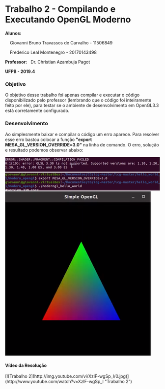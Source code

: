 <h1>Trabalho 2 - Compilando e Executando OpenGL Moderno</h1>
<p><b>Alunos:</b> </p>
<p>&nbsp;&nbsp;&nbsp; Giovanni Bruno Travassos de Carvalho - 11506849</p>
<p>&nbsp;&nbsp;&nbsp;	Frederico Leal Montenegro - 20170143498</p>
<p><b>Professor:</b>&nbsp;&nbsp; Dr. Christian Azambuja Pagot</p>
<p><b>UFPB - 2019.4</b></p>
<h3>Objetivo</h3>
<p>O objetivo desse trabalho foi apenas compilar e executar o código disponibilizado pelo professor (lembrando que o código foi inteiramente feito por ele), para testar se o ambiente de desenvolvimento em OpenGL3.3 está corretamente configurado.</p>
<h3>Desenvolvimento</h3>
<p>Ao simplesmente baixar e compilar o código um erro aparece. Para resolver esse erro bastou colocar a função <b>"export MESA_GL_VERSION_OVERRIDE=3.0"</b> na linha de comando. O erro, solução e resultado podemos observar abaixo:<p/>
<img src = "https://github.com/GiovanniBru/CG/blob/master/Trabalho%202%20-%20OpenGL%20Moderno/imagens/Erro.PNG">
<img src = "https://github.com/GiovanniBru/CG/blob/master/Trabalho%202%20-%20OpenGL%20Moderno/imagens/Solucao.PNG">
<img src = "https://github.com/GiovanniBru/CG/blob/master/Trabalho%202%20-%20OpenGL%20Moderno/imagens/Resultado.PNG">
<h4>Vídeo da Resolução</h4>
[![Trabalho 2](http://img.youtube.com/vi/XzlF-wgSp_I/0.jpg)](http://www.youtube.com/watch?v=XzlF-wgSp_I "Trabalho 2")
